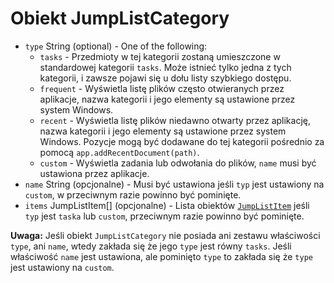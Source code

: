 # Obiekt JumpListCategory

* `type` String (optional) - One of the following:
  * `tasks` - Przedmioty w tej kategorii zostaną umieszczone w standardowej kategorii `tasks`. Może istnieć tylko jedna z tych kategorii, i zawsze pojawi się u dołu listy szybkiego dostępu.
  * `frequent` - Wyświetla listę plików często otwieranych przez aplikacje, nazwa kategorii i jego elementy są ustawione przez system Windows.
  * `recent` - Wyświetla listę plików niedawno otwarty przez aplikację, nazwa kategorii i jego elementy są ustawione przez system Windows. Pozycje mogą być dodawane do tej kategorii pośrednio za pomocą `app.addRecentDocument(path)`.
  * `custom` - Wyświetla zadania lub odwołania do plików, `name` musi być ustawiona przez aplikacje.
* `name` String (opcjonalne) - Musi być ustawiona jeśli `typ` jest ustawiony na `custom`, w przeciwnym razie powinno być pominięte.
* `items` JumpListItem[] (opcjonalne) - Lista obiektów [`JumpListItem`](jump-list-item.md) jeśli `typ` jest `taska` lub `custom`, przeciwnym razie powinno być pominięte.

**Uwaga:** Jeśli obiekt `JumpListCategory` nie posiada ani zestawu właściwości `type`, ani `name`, wtedy zakłada się że jego `type` jest równy `tasks`. Jeśli właściwość `name` jest ustawiona, ale pominięto `type` to zakłada się że `type` jest ustawiony na `custom`.

